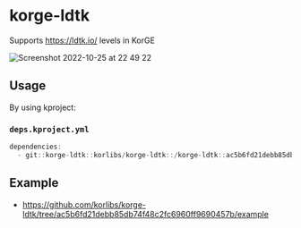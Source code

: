 # korge-ldtk

Supports <https://ldtk.io/> levels in KorGE

![Screenshot 2022-10-25 at 22 49 22](https://user-images.githubusercontent.com/570848/197879062-ad081371-6297-40f4-98dc-5fdbae651cff.png)

## Usage

By using kproject:

### `deps.kproject.yml`

```kotlin
dependencies:
  - git::korge-ldtk::korlibs/korge-ldtk::/korge-ldtk::ac5b6fd21debb85db74f48c2fc6960ff9690457b
```

## Example

* <https://github.com/korlibs/korge-ldtk/tree/ac5b6fd21debb85db74f48c2fc6960ff9690457b/example>
